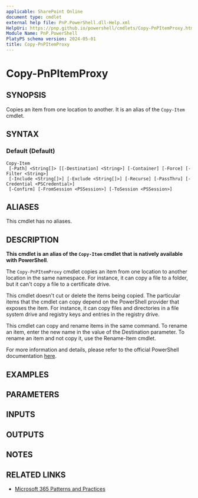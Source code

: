 ```yaml
---
applicable: SharePoint Online
document type: cmdlet
external help file: PnP.PowerShell.dll-Help.xml
HelpUri: https://pnp.github.io/powershell/cmdlets/Copy-PnPItemProxy.html
Module Name: PnP.PowerShell
PlatyPS schema version: 2024-05-01
title: Copy-PnPItemProxy
---
```


# Copy-PnPItemProxy

## SYNOPSIS

Copies an item from one location to another. It is an alias of the `Copy-Item` cmdlet.

## SYNTAX

### Default (Default)

```
Copy-Item
 [-Path] <String[]> [[-Destination] <String>] [-Container] [-Force] [-Filter <String>]
 [-Include <String[]>] [-Exclude <String[]>] [-Recurse] [-PassThru] [-Credential <PSCredential>]
 [-Confirm] [-FromSession <PSSession>] [-ToSession <PSSession>]
```

## ALIASES

This cmdlet has no aliases.

## DESCRIPTION

**This cmdlet is an alias of the `Copy-Item` cmdlet that is natively available with PowerShell**.

The `Copy-PnPItemProxy` cmdlet copies an item from one location to another location in the same namespace. For instance, it can copy a file to a folder, but it can't copy a file to a certificate drive.

This cmdlet doesn't cut or delete the items being copied. The particular items that the cmdlet can copy depend on the PowerShell provider that exposes the item. For instance, it can copy files and directories in a file system drive and registry keys and entries in the registry drive.

This cmdlet can copy and rename items in the same command. To rename an item, enter the new name in the value of the Destination parameter. To rename an item and not copy it, use the Rename-Item cmdlet.

For more information and details, please refer to the official PowerShell documentation [here](https://learn.microsoft.com/powershell/module/microsoft.powershell.management/copy-item).

## EXAMPLES

## PARAMETERS

## INPUTS

## OUTPUTS

## NOTES

## RELATED LINKS

- [Microsoft 365 Patterns and Practices](https://aka.ms/m365pnp)
